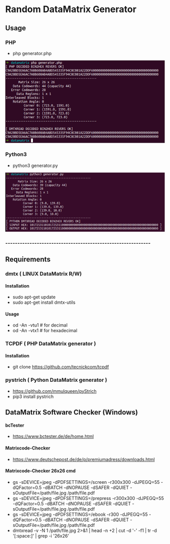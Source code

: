 
# Random DataMatrix Generator

## Usage

### PHP

* php generator.php

[![Editor Screen](https://raw.githubusercontent.com/maranemil/random_datamatrix_generator/master/screens/screen_php_gen.png)](#features)

### Python3

* python3  generator.py

[![Editor Screen](https://raw.githubusercontent.com/maranemil/random_datamatrix_generator/master/screens/screen%20py3_gen.png)](#features)

### ------------------------------------------------------------

## Requirements

### dmtx ( LINUX DataMatrix R/W)

#### Installation

* sudo apt-get update
* sudo apt-get install dmtx-utils

#### Usage 
+ od -An -vtu1 # for decimal
+ od -An -vtx1 # for hexadecimal


### TCPDF ( PHP DataMatrix generator )

#### Installation

* git clone https://github.com/tecnickcom/tcpdf

### pystrich ( Python DataMatrix generator )

+ https://github.com/mmulqueen/pyStrich
+ pip3 install pystrich


## DataMatrix Software Checker (Windows)

#### bcTester
* https://www.bctester.de/de/home.html

#### Matrixcode-Checker
* https://www.deutschepost.de/de/p/premiumadress/downloads.html


#### Matrixcode-Checker 26x26 cmd
* gs -sDEVICE=jpeg -dPDFSETTINGS=/screen -r300x300 -dJPEGQ=55 -dQFactor=0.5 -dBATCH -dNOPAUSE -dSAFER -dQUIET -sOutputFile=/path/file.jpg /path/file.pdf
* gs -sDEVICE=jpeg -dPDFSETTINGS=/prepress -r300x300 -dJPEGQ=55 -dQFactor=0.5 -dBATCH -dNOPAUSE -dSAFER -dQUIET -sOutputFile=/path/file.jpg /path/file.pdf
* gs -sDEVICE=jpeg -dPDFSETTINGS=/ebook -r300 -dJPEGQ=55 -dQFactor=0.5 -dBATCH -dNOPAUSE -dSAFER -dQUIET -sOutputFile=/path/file.jpg /path/file.pdf
* dmtxread -v -N 1 /path/file.jpg 2>&1 | head -n +2 | cut -d '-' -f1 | tr -d '[:space:]' | grep -i '26x26'

